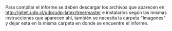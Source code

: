 Para compilar el informe se deben descargar los archivos que aparecen en http://giteit.udp.cl/udp/udp-latex/tree/master e 
instalarlos según las mismas instrucciones que aparecen ahí, también se necesita la carpeta "Imagenes" y dejar esta en la misma
carpeta en donde se encuentre el informe.
